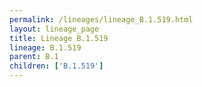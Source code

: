 ```yaml
---
permalink: /lineages/lineage_B.1.519.html
layout: lineage_page
title: Lineage B.1.519
lineage: B.1.519
parent: B.1
children: ['B.1.519']
---
```

